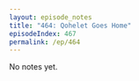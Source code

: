 ```yaml
---
layout: episode_notes
title: "464: Qohelet Goes Home"
episodeIndex: 467
permalink: /ep/464
---
```

No notes yet.
